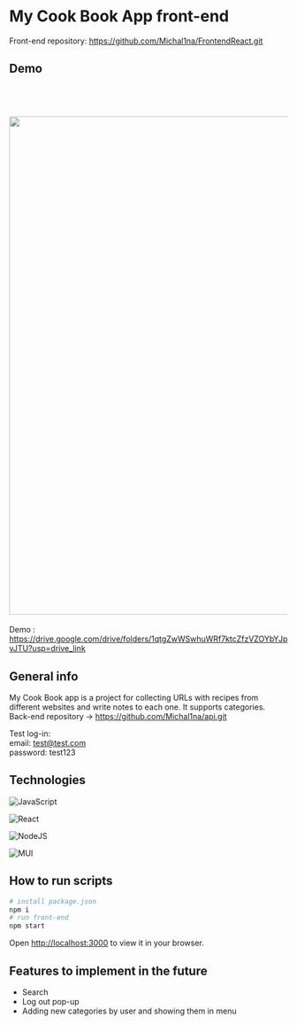 
# My Cook Book App  front-end

Front-end repository: https://github.com/Michal1na/FrontendReact.git
## Demo
<h1 >
  <br>
  <a ><img src="https://i.imgur.com/dAzlCld.png" width="900"></a>
</h1>

Demo : https://drive.google.com/drive/folders/1qtgZwWSwhuWRf7ktcZfzVZOYbYJpvJTU?usp=drive_link

## General info
My Cook Book app is a project for collecting URLs with recipes from different websites and write notes to each one. It supports categories. 
<br>
Back-end repository -> https://github.com/Michal1na/api.git

Test log-in:
<br>
email: test@test.com
<br>
password: test123

## Technologies
![JavaScript](https://img.shields.io/badge/javascript-%23323330.svg?style=for-the-badge&logo=javascript&logoColor=%23F7DF1E)

![React](https://img.shields.io/badge/react-%2320232a.svg?style=for-the-badge&logo=react&logoColor=%2361DAFB)

![NodeJS](https://img.shields.io/badge/node.js-6DA55F?style=for-the-badge&logo=node.js&logoColor=white)

![MUI](https://img.shields.io/badge/MUI-%230081CB.svg?style=for-the-badge&logo=mui&logoColor=white)


## How to run scripts

```bash
# install package.json
npm i 
# run front-end 
npm start
```
Open [http://localhost:3000](http://localhost:3000) to view it in your browser.



## Features to implement in the future 

* Search 
* Log out pop-up
* Adding new categories by user and showing them in menu
